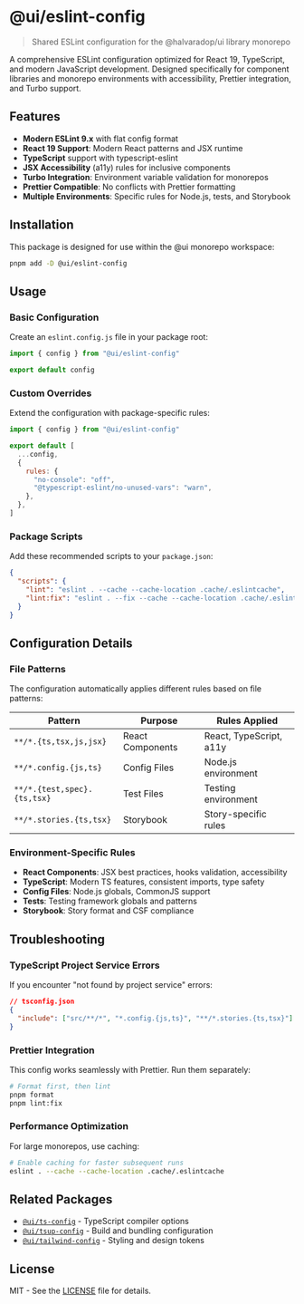 # @ui/eslint-config

> Shared ESLint configuration for the @halvaradop/ui library monorepo

A comprehensive ESLint configuration optimized for React 19, TypeScript, and modern JavaScript development. Designed specifically for component libraries and monorepo environments with accessibility, Prettier integration, and Turbo support.

## Features

- **Modern ESLint 9.x** with flat config format
- **React 19 Support**: Modern React patterns and JSX runtime
- **TypeScript** support with typescript-eslint
- **JSX Accessibility** (a11y) rules for inclusive components
- **Turbo Integration**: Environment variable validation for monorepos
- **Prettier Compatible**: No conflicts with Prettier formatting
- **Multiple Environments**: Specific rules for Node.js, tests, and Storybook

## Installation

This package is designed for use within the @ui monorepo workspace:

```bash
pnpm add -D @ui/eslint-config
```

## Usage

### Basic Configuration

Create an `eslint.config.js` file in your package root:

```js
import { config } from "@ui/eslint-config"

export default config
```

### Custom Overrides

Extend the configuration with package-specific rules:

```js
import { config } from "@ui/eslint-config"

export default [
  ...config,
  {
    rules: {
      "no-console": "off",
      "@typescript-eslint/no-unused-vars": "warn",
    },
  },
]
```

### Package Scripts

Add these recommended scripts to your `package.json`:

```json
{
  "scripts": {
    "lint": "eslint . --cache --cache-location .cache/.eslintcache",
    "lint:fix": "eslint . --fix --cache --cache-location .cache/.eslintcache"
  }
}
```

## Configuration Details

### File Patterns

The configuration automatically applies different rules based on file patterns:

| Pattern                     | Purpose          | Rules Applied           |
| --------------------------- | ---------------- | ----------------------- |
| `**/*.{ts,tsx,js,jsx}`      | React Components | React, TypeScript, a11y |
| `**/*.config.{js,ts}`       | Config Files     | Node.js environment     |
| `**/*.{test,spec}.{ts,tsx}` | Test Files       | Testing environment     |
| `**/*.stories.{ts,tsx}`     | Storybook        | Story-specific rules    |

### Environment-Specific Rules

- **React Components**: JSX best practices, hooks validation, accessibility
- **TypeScript**: Modern TS features, consistent imports, type safety
- **Config Files**: Node.js globals, CommonJS support
- **Tests**: Testing framework globals and patterns
- **Storybook**: Story format and CSF compliance

## Troubleshooting

### TypeScript Project Service Errors

If you encounter "not found by project service" errors:

```json
// tsconfig.json
{
  "include": ["src/**/*", "*.config.{js,ts}", "**/*.stories.{ts,tsx}"]
}
```

### Prettier Integration

This config works seamlessly with Prettier. Run them separately:

```bash
# Format first, then lint
pnpm format
pnpm lint:fix
```

### Performance Optimization

For large monorepos, use caching:

```bash
# Enable caching for faster subsequent runs
eslint . --cache --cache-location .cache/.eslintcache
```

## Related Packages

- [`@ui/ts-config`](../ts-config) - TypeScript compiler options
- [`@ui/tsup-config`](../tsup-config) - Build and bundling configuration
- [`@ui/tailwind-config`](../tailwind-config) - Styling and design tokens

## License

MIT - See the [LICENSE](../../LICENSE) file for details.

